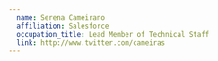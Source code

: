 ```yaml
---
  name: Serena Cameirano
  affiliation: Salesforce
  occupation_title: Lead Member of Technical Staff
  link: http://www.twitter.com/cameiras
---
```

